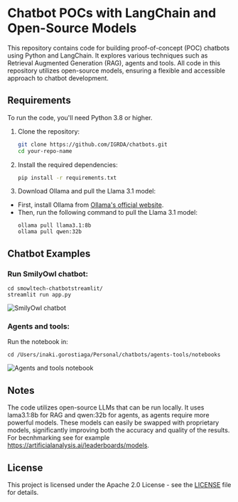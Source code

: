 # Chatbot POCs with LangChain and Open-Source Models

This repository contains code for building proof-of-concept (POC) chatbots using Python and LangChain. It explores various techniques such as Retrieval Augmented Generation (RAG), agents and tools. All code in this repository utilizes open-source models, ensuring a flexible and accessible approach to chatbot development.


## Requirements

To run the code, you'll need Python 3.8 or higher.

1. Clone the repository:
   ```bash
   git clone https://github.com/IGRDA/chatbots.git
   cd your-repo-name
   ```

2. Install the required dependencies:
    ```bash
    pip install -r requirements.txt
   ```

3. Download Ollama and pull the Llama 3.1 model:
- First, install Ollama from [Ollama's official website](https://ollama.com/).
- Then, run the following command to pull the Llama 3.1 model:
  ```
  ollama pull llama3.1:8b
  ollama pull qwen:32b
  ```

## Chatbot Examples

### Run SmilyOwl chatbot:
   ```
   cd smowltech-chatbotstreamlit/
   streamlit run app.py
   ```
![SmilyOwl chatbot](smowltech-chatbot/streamlit/images/smowl-chatbot.gif)

### Agents and tools:
Run the notebook in:
   ```
   cd /Users/inaki.gorostiaga/Personal/chatbots/agents-tools/notebooks
   ```
![Agents and tools notebook](agents-tools/images/agent-example.png)

## Notes

The code utilizes open-source LLMs that can be run locally. It uses lama3.1:8b for RAG and qwen:32b for agents, as agents require more powerful models. These models can easily be swapped with proprietary models, significantly improving both the accuracy and quality of the results. For becnhmarking see for example https://artificialanalysis.ai/leaderboards/models.


## License

This project is licensed under the Apache 2.0 License - see the [LICENSE](LICENSE) file for details.
